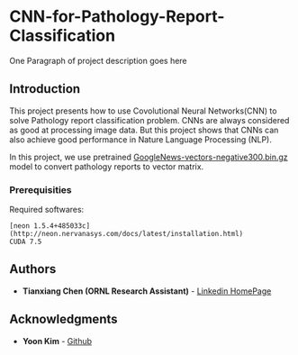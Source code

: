 # CNN-for-Pathology-Report-Classification

One Paragraph of project description goes here

## Introduction

This project presents how to use Covolutional Neural Networks(CNN) to solve Pathology report classification problem. CNNs are always considered as good at processing image data. But this project shows that CNNs can also achieve good performance in Nature Language Processing (NLP). 

In this project, we use pretrained [GoogleNews-vectors-negative300.bin.gz](https://drive.google.com/file/d/0B7XkCwpI5KDYNlNUTTlSS21pQmM/edit) model to convert pathology reports to vector matrix.

### Prerequisities

Required softwares:
```
[neon 1.5.4+485033c](http://neon.nervanasys.com/docs/latest/installation.html)
CUDA 7.5
```

## Authors

* **Tianxiang Chen (ORNL Research Assistant)** - [Linkedin HomePage](https://www.linkedin.com/in/tianxiang-chen-946543114?trk=nav_responsive_tab_profile)


## Acknowledgments

* **Yoon Kim** - [Github](https://github.com/yoonkim/CNN_sentence)
    
